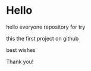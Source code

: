 # Hello
hello everyone repository for try

this the first project on github

best wishes

Thank you!
